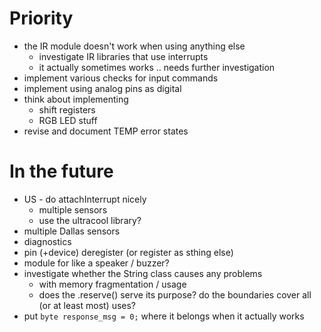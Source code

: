# Priority
- the IR module doesn't work when using anything else
	- investigate IR libraries that use interrupts
	- it actually sometimes works .. needs further investigation
- implement various checks for input commands
- implement using analog pins as digital
- think about implementing
	- shift registers
	- RGB LED stuff
- revise and document TEMP error states

# In the future
- US - do attachInterrupt nicely
	- multiple sensors
	- use the ultracool library?
- multiple Dallas sensors
- diagnostics
- pin (+device) deregister (or register as sthing else)
- module for like a speaker / buzzer?
- investigate whether the String class causes any problems
	- with memory fragmentation / usage
	- does the .reserve() serve its purpose? do the boundaries cover all (or at least most) uses?
- put `byte response_msg = 0;` where it belongs when it actually works